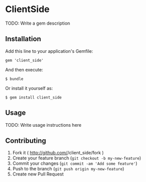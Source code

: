 # ClientSide

TODO: Write a gem description

## Installation

Add this line to your application's Gemfile:

    gem 'client_side'

And then execute:

    $ bundle

Or install it yourself as:

    $ gem install client_side

## Usage

TODO: Write usage instructions here

## Contributing

1. Fork it ( http://github.com/<my-github-username>/client_side/fork )
2. Create your feature branch (`git checkout -b my-new-feature`)
3. Commit your changes (`git commit -am 'Add some feature'`)
4. Push to the branch (`git push origin my-new-feature`)
5. Create new Pull Request
